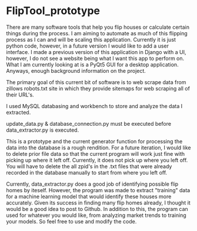 # FlipTool_prototype

There are many software tools that help you flip houses or calculate certain things during the process. I am aiming to automate as much of this flipping process as I can and will be scaling this application. Currently it is just python code, however, in a future version I would like to add a user interface. I made a previous version of this application in Django with a UI, however, I do not see a website being what I want this app to perform on. What I am currently looking at is a PyQt5 GUI for a desktop application. Anyways, enough background information on the project.

The primary goal of this current bit of software is to web scrape data from zillows robots.txt site in which they provide sitemaps for web scraping all of their URL's. 

I used MySQL databasing and workbench to store and analyze the data I extracted.  

update_data.py & database_connection.py must be executed before data_extractor.py is executed. 

This is a prototype and the current generator function for processing the data into the database is a rough rendition. For a future iteration, I would like to delete prior file data so that the current program will work just fine with picking up where it left off. Currently, it does not pick up where you left off. You will have to delete the all zpid's in the .txt files that were already recorded in the database manually to start from where you left off. 

Currently, data_extractor.py does a good job of identifying possible flip homes by iteself. However, the program was made to extract "training" data for a machine learning model that would identify these houses more accurately. Given its success in finding many flip homes already, I thought it would be a good idea to post to Github. In addition to this, the program can used for whatever you would like, from analyzing market trends to training your models. So feel free to use and modify the code. 
